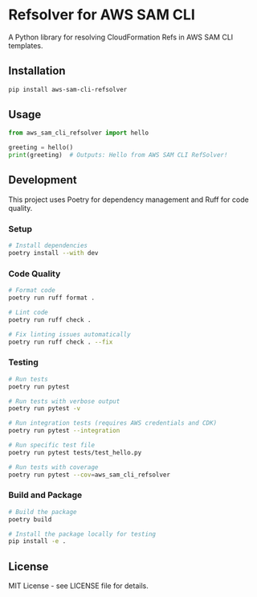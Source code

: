 # Refsolver for AWS SAM CLI

A Python library for resolving CloudFormation Refs in AWS SAM CLI templates.

## Installation

```bash
pip install aws-sam-cli-refsolver
```

## Usage

```python
from aws_sam_cli_refsolver import hello

greeting = hello()
print(greeting)  # Outputs: Hello from AWS SAM CLI RefSolver!
```

## Development

This project uses Poetry for dependency management and Ruff for code quality.

### Setup
```bash
# Install dependencies
poetry install --with dev
```

### Code Quality
```bash
# Format code
poetry run ruff format .

# Lint code
poetry run ruff check .

# Fix linting issues automatically
poetry run ruff check . --fix
```

### Testing
```bash
# Run tests
poetry run pytest

# Run tests with verbose output
poetry run pytest -v

# Run integration tests (requires AWS credentials and CDK)
poetry run pytest --integration

# Run specific test file
poetry run pytest tests/test_hello.py

# Run tests with coverage
poetry run pytest --cov=aws_sam_cli_refsolver
```

### Build and Package
```bash
# Build the package
poetry build

# Install the package locally for testing
pip install -e .
```

## License

MIT License - see LICENSE file for details.

